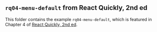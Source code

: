 ## `rq04-menu-default` from React Quickly, 2nd ed

This folder contains the example `rq04-menu-default`, which is featured in Chapter 4 of [React Quickly, 2nd ed](https://reactquickly.dev).
